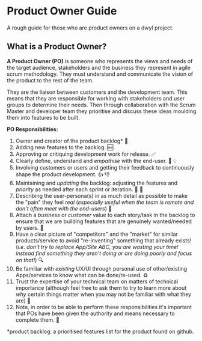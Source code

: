# Product Owner Guide

A rough guide for those who are product owners on a dwyl project.

## What is a Product Owner?

**A Product Owner (PO)** is someone who represents the views and needs of the
target audience, stakeholders and the business they represent in agile scrum
methodology. They must understand and communicate the vision of the product to
the rest of the team.

They are the liaison between customers and the development team. This means that
they are responsible for working with stakeholders and user groups to determine
their needs. Then through collaboration with the Scrum Master and developer team
they prioritise and discuss these ideas moulding them into features to be built.

**PO Responsibilities:**
1. Owner and creator of the product backlog* :crown:
2. Adding new features to the backlog. :new:
3. Approving or critiquing development work for release. :white_check_mark:
4. Clearly define, understand and _empathise_ with the end-user. 👩 💡
5. Involving customers or users and getting their feedback to continuously shape
the product development. :+1: :thumbsdown:
6. Maintaining and _updating_ the backlog: adjusting the features and _priority_
as needed after each sprint or iteration. :small_red_triangle: :small_red_triangle_down:
7. Describing the user-persona(s) in as much detail as possible to make the
"pain" they feel _real_ (_especially useful when the team is remote and don't
often meet with the end-users_) 📝
8. Attach a _business_ or _customer_ value to each story/task in the backlog to
ensure that we are building features that are genuinely wanted/needed by users. 💸
9. Have a clear picture of "competitors" and the "market" for similar
products/service to avoid "re-inventing" something that already exists! (_i.e.
  don't try to replace App/Site ABC, you are wasting your time! instead find
  something they aren't doing or are doing poorly and focus on that!_) 🔍
10. Be familiar with _existing_ UX/UI through personal use of other/existing
Apps/services to know what can be done/re-used. ♻️
11. Trust the expertise of your technical team on matters of technical
importance (although feel free to ask them to try to learn more about _why_
  certain things matter when you may not be familiar with what they are) :punch:
12. Note, in order to be able to perform these responsibilities it's important
that POs have been given the authority and means necessary to complete them. :muscle:

*product backlog: a prioritised features list for the product found on github.
